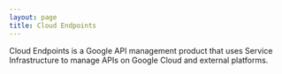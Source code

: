 ```yaml
---
layout: page
title: Cloud Endpoints
---
```

Cloud Endpoints is a Google API management product that uses Service Infrastructure to manage APIs on Google Cloud and external platforms.